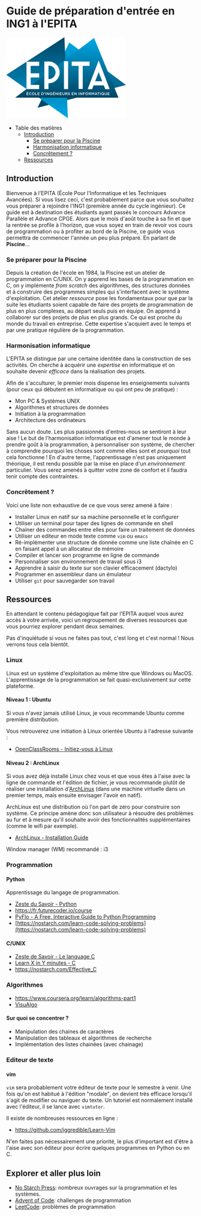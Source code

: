# Guide de préparation d'entrée en ING1 à l'EPITA

![EPITA logo](res/epita.svg)

- Table des matières
  - [Introduction](#introduction)
    - [Se préparer pour la Piscine](#se-préparer-pour-la-piscine)
    - [Harmonisation informatique](#harmonisation-informatique)
    - [Concrêtement ?](#concrêtement-)
  - [Ressources](#ressources)

## Introduction

Bienvenue à l'EPITA (École Pour l'Informatique et les Techniques Avancées). Si
vous lisez ceci, c'est probablement parce que vous souhaitez vous préparer à
rejoindre l'ING1 (première année du cycle ingénieur). Ce guide est à destination
des étudiants ayant passés le concours Advance Parallèle et Advance CPGE. Alors
que le mois d'août touche à sa fin et que la rentrée se profile à l'horizon, que
vous soyez en train de revoir vos cours de programmation ou à profiter au bord
de la Piscine, ce guide vous permettra de commencer l'année un peu plus préparé.
En parlant de **Piscine**...

### Se préparer pour la Piscine

Depuis la création de l'école en 1984, la Piscine est un atelier de
programmation en C/UNIX. On y apprend les bases de la programmation en C, on y
implémente *from scratch* des algorithmes, des structures données et à
construire des programmes simples qui s'interfacent avec le système
d'exploitation. Cet atelier *ressource* pose les fondamentaux pour que par la
suite les étudiants soient capable de faire des projets de programmation de plus
en plus complexes, au départ seuls puis en équipe. On apprend à collaborer sur
des projets de plus en plus grands. Ce qui est proche du monde du travail en
entreprise. Cette expertise s'acquiert avec le temps et par une pratique
régulière de la programmation.

### Harmonisation informatique

L'EPITA se distingue par une certaine identitée dans la construction de ses
activités. On cherche à acquérir une *expertise* en informatique et on souhaite
devenir *efficace* dans la réalisation des projets.

Afin de s'acculturer, le premier mois dispense les enseignements suivants (pour
ceux qui débutent en informatique ou qui ont peu de pratique) :

- Mon PC & Systèmes UNIX
- Algorithmes et structures de données
- Initiation à la programmation
- Architecture des ordinateurs

Sans aucun doute. Les plus passionnés d'entres-nous se sentiront à leur aise !
Le but de l'harmonisation informatique est d'amener tout le monde à prendre
goût à la programmation, à personnaliser son système, de chercher à comprendre
pourquoi les choses sont comme elles sont et *pourquoi* tout cela fonctionne !
En d'autre terme, l'apprentissage n'est pas uniquement théorique, il est rendu
possible par la mise en place d'un *environnement* particulier.  Vous serez
amenés à quitter votre zone de confort et il faudra tenir compte des
contraintes.

### Concrêtement ?

Voici une liste non exhaustive de ce que vous serez amené à faire :

- Installer Linux en natif sur sa machine personnelle et le configurer
- Utiliser un terminal pour taper des lignes de commande en shell
- Chainer des commandes entre elles pour faire un traitement de données
- Utiliser un editeur en mode texte comme `vim` ou `emacs`
- Ré-implémenter une structure de donnée comme une liste chaînée en C en
  faisant appel à un allocateur de mémoire
- Compiler et lancer son programme en ligne de commande
- Personnaliser son environnement de travail sous i3
- Apprendre à saisir du texte sur son clavier efficacement (dactylo)
- Programmer en assembleur dans un émulateur
- Utiliser `git` pour sauvegarder son travail

## Ressources

En attendant le contenu pédagogique fait par l'EPITA auquel vous aurez accès à
votre arrivée, voici un regroupement de diverses ressources que vous pourriez
explorer pendant deux semaines.

Pas d'inquiétude si vous ne faites pas tout, c'est long et c'est normal ! Nous
verrons tous cela bientôt.

### Linux

Linux est un système d'exploitation au même titre que Windows ou MacOS.
L'apprentissage de la programmation se fait quasi-exclusivement sur cette
plateforme.

#### Niveau 1 : Ubuntu

Si vous n'avez jamais utilisé Linux, je vous recommande Ubuntu comme première
distribution.

Vous retrouverez une initiation à Linux orientée Ubuntu à l'adresse suivante :

- [OpenClassRooms - Initiez-vous à Linux](https://openclassrooms.com/fr/courses/7170491-initiez-vous-a-linux)

#### Niveau 2 : ArchLinux

Si vous avez déjà installé Linux chez vous et que vous êtes à l'aise avec la
ligne de commande et l'édition de fichier, je vous recommande plutôt de
réaliser une installation d'[ArchLinux](https://wiki.archlinux.org/) (dans une
machine virtuelle dans un premier temps, mais ensuite envisager l'avoir en
natif).

ArchLinux est une distribution où l'on part de zéro pour construire son
système. Ce principe amène donc son utilisateur à résoudre des problèmes au
fur et à mesure qu'il souhaite avoir des fonctionnalités supplémentaires (comme
le wifi par exemple).

- [ArchLinux - Installation Guide](https://wiki.archlinux.org/title/Installation_guide)

Window manager (WM) recommandé : i3

### Programmation

#### Python

Apprentissage du langage de programmation.

- [Zeste du Savoir - Python](https://zestedesavoir.com/tutoriels/2514/un-zeste-de-python/)
- <https://fr.futurecoder.io/course>
- [PyFlo - A Free, Interactive Guide to Python Programming](https://pyflo.net/)
- [https://nostarch.com/learn-code-solving-problems](https://nostarch.com/learn-code-solving-problems)

#### C/UNIX

- [Zeste de Savoir - Le language C](https://zestedesavoir.com/tutoriels/755/le-langage-c-1/)
- [Learn X in Y minutes - C](https://learnxinyminutes.com/docs/c/)
- <https://nostarch.com/Effective_C>

### Algorithmes

- <https://www.coursera.org/learn/algorithms-part1>
- [VisuAlgo](https://visualgo.net)

#### Sur quoi se concentrer ?

- Manipulation des chaines de caractères
- Manipulation des tableaux et algorithmes de recherche
- Implémentation des listes chainées (avec chainage)

### Editeur de texte

#### vim

`vim` sera probablement votre éditeur de texte pour le semestre à venir. Une
fois qu'on est habitué à l'édition "modale", on devient très efficace lorsqu'il
s'agit de modifier ou naviguer du texte. Un tutoriel est normalement installé
avec l'éditeur, il se lance avec `vimtutor`.

Il existe de nombreuses ressources en ligne :

- <https://github.com/iggredible/Learn-Vim>

N'en faites pas nécessairement une priorité, le plus d'important est d'être à
l'aise avec son éditeur pour écrire quelques programmes en Python ou en C.

## Explorer et aller plus loin

- [No Starch Press](https://nostarch.com/): nombreux ouvrages sur la
  programmation et les systèmes.
- [Advent of Code](https://adventofcode.com/): challenges de programmation
- [LeetCode](https://leetcode.com/): problèmes de programmation
